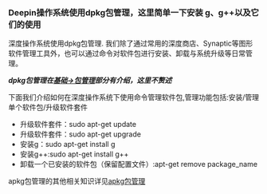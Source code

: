 ### Deepin操作系统使用dpkg包管理，这里简单一下安装 g、g++以及它们的使用

深度操作系统使用dpkg包管理. 我们除了通过常用的深度商店、Synaptic等图形软件管理工具外，也可以通过命令对软件包进行安装、卸载与系统升级等日常管理。

***dpkg包管理在[基础->包管理](../../../knowledge-base/Package-Management/list.md)部分有介绍，这里不赘述***

下面我们介绍如何在深度操作系统下使用命令管理软件包,管理功能包括:安装/管理单个软件包/升级软件套件

* 升级软件套件：sudo apt-get update
* 升级软件套件：sudo apt-get upgrade
* 安装g：sudo apt-get install g
* 安装g++:sudo apt-get install g++
* 卸载一个已安装的软件包（保留配置文件）:apt-get remove package_name

apkg包管理的其他相关知识详见[apkg包管理](https://wiki.deepin.org/index.php?title=软件包管理#.E5.89.8D.E8.A8.80)